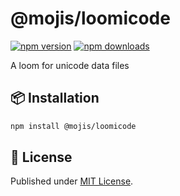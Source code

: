 # @mojis/loomicode

[![npm version][npm-version-src]][npm-version-href]
[![npm downloads][npm-downloads-src]][npm-downloads-href]

A loom for unicode data files

## 📦 Installation

```bash
npm install @mojis/loomicode
```

## 📄 License

Published under [MIT License](./LICENSE).

<!-- Badges -->

[npm-version-src]: https://img.shields.io/npm/v/@mojis/loomicode?style=flat&colorA=18181B&colorB=4169E1
[npm-version-href]: https://npmjs.com/package/@mojis/loomicode
[npm-downloads-src]: https://img.shields.io/npm/dm/@mojis/loomicode?style=flat&colorA=18181B&colorB=4169E1
[npm-downloads-href]: https://npmjs.com/package/@mojis/loomicode
